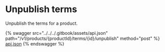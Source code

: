 # Unpublish terms

Unpublish the terms for a product.

{% swagger src="../../../.gitbook/assets/api.json" path="/v1/products/{productId}/terms/{id}/unpublish" method="post" %}
[api.json](../../../.gitbook/assets/api.json)
{% endswagger %}
